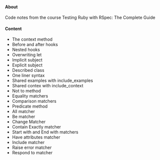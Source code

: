 #### About
Code notes from the course Testing Ruby with RSpec: The Complete Guide

#### Content
- The context method
- Before and after hooks
- Nested hooks
- Overwriting let
- Implicit subject
- Explicit subject
- Described class
- One liner syntax
- Shared examples with include_examples
- Shared contex with include_context
- Not to method
- Equality matchers
- Comparison matchers
- Predicate method
- All matcher
- Be matcher
- Change Matcher
- Contain Exactly matcher
- Start with and End with matchers
- Have attributes matcher
- Include matcher
- Raise error matcher
- Respond to matcher
